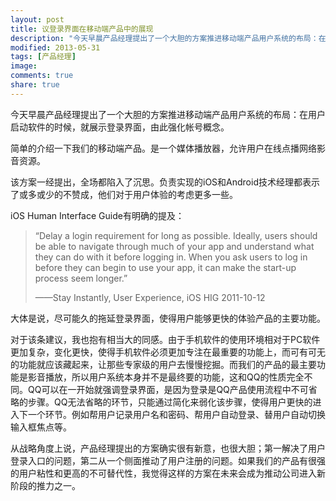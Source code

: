 ```yaml
---
layout: post
title: 议登录界面在移动端产品中的展现
description: "今天早晨产品经理提出了一个大胆的方案推进移动端产品用户系统的布局：在用户启动软件的时候，就展示登录界面，由此强化帐号概念。"
modified: 2013-05-31
tags: [产品经理]
image:
comments: true
share: true
---
```


今天早晨产品经理提出了一个大胆的方案推进移动端产品用户系统的布局：在用户启动软件的时候，就展示登录界面，由此强化帐号概念。

简单的介绍一下我们的移动端产品。是一个媒体播放器，允许用户在线点播网络影音资源。

该方案一经提出，全场都陷入了沉思。负责实现的iOS和Android技术经理都表示了或多或少的不赞成，他们对于用户体验的考虑更多一些。

iOS Human Interface Guide有明确的提及：

> “Delay a login requirement for long as possible. Ideally, users should be able to navigate through much of your app and understand what they can do with it before logging in. When you ask users to log in before they can begin to use your app, it can make the start-up process seem longer.”
>   
> ——Stay Instantly, User Experience, iOS HIG 2011-10-12

大体是说，尽可能久的拖延登录界面，使得用户能够更快的体验产品的主要功能。

对于该条建议，我也抱有相当大的同感。由于手机软件的使用环境相对于PC软件更加复杂，变化更快，使得手机软件必须更加专注在最重要的功能上，而可有可无的功能就应该藏起来，让那些专家级的用户去慢慢挖掘。而我们的产品的最主要功能是影音播放，所以用户系统本身并不是最终要的功能，这和QQ的性质完全不同。QQ可以在一开始就强调登录界面，是因为登录是QQ产品使用流程中不可省略的步骤。QQ无法省略的环节，只能通过简化来弱化该步骤，使得用户更快的进入下一个环节。例如帮用户记录用户名和密码、帮用户自动登录、替用户自动切换输入框焦点等。

从战略角度上说，产品经理提出的方案确实很有新意，也很大胆；第一解决了用户登录入口的问题，第二从一个侧面推动了用户注册的问题。如果我们的产品有很强的用户粘性和更高的不可替代性，我觉得这样的方案在未来会成为推动公司进入新阶段的推力之一。
